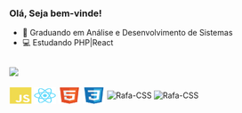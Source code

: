 ### Olá, Seja bem-vinde!

- 📝 Graduando em Análise e Desenvolvimento de Sistemas 
- 💻 Estudando  PHP|React
##
<img height="180em" src="https://github-readme-stats.vercel.app/api/top-langs/?username=M1guelSantos&layout=compact&langs_count=7&theme=tokyonight"/>

<div style="display: inline_block"><br>
  <img align="center" alt="Rafa-Js" height="30" width="40" src="https://raw.githubusercontent.com/devicons/devicon/master/icons/javascript/javascript-plain.svg">
  <img align="center" alt="Rafa-React" height="30" width="40" src="https://raw.githubusercontent.com/devicons/devicon/master/icons/react/react-original.svg">
  <img align="center" alt="Rafa-HTML" height="30" width="40" src="https://raw.githubusercontent.com/devicons/devicon/master/icons/html5/html5-original.svg">
  <img align="center" alt="Rafa-CSS" height="30" width="40" src="https://raw.githubusercontent.com/devicons/devicon/master/icons/css3/css3-original.svg">
  <img align="center" alt="Rafa-CSS" height="40" width="40" img src="https://cdn.jsdelivr.net/gh/devicons/devicon/icons/php/php-original.svg"/>      
  <img align="center" alt="Rafa-CSS" height="30" width="40"<img src="https://cdn.jsdelivr.net/gh/devicons/devicon/icons/c/c-original.svg"/>  
</div>
